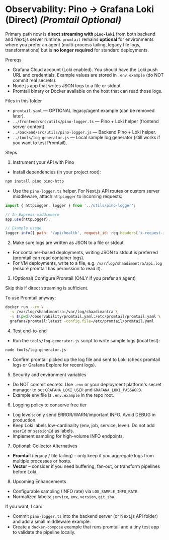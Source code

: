 # Observability: Pino -> Grafana Loki (Direct)  *(Promtail Optional)*

Primary path now is **direct streaming with `pino-loki`** from both backend and Next.js server runtime.
`promtail` remains **optional** for environments where you prefer an agent (multi-process tailing, legacy file logs, transformations) but is **no longer required** for standard deployments.

Prereqs
- Grafana Cloud account (Loki enabled). You should have the Loki push URL and credentials. Example values are stored in `.env.example` (do NOT commit real secrets).
- Node.js app that writes JSON logs to a file or stdout.
- Promtail binary or Docker available on the host that can read those logs.

Files in this folder
- `promtail.yaml` — OPTIONAL legacy/agent example (can be removed later).
- `../frontend/src/utils/pino-logger.ts` — Pino + Loki helper (frontend server context).
- `../backend/src/utils/pino-logger.js` — Backend Pino + Loki helper.
- `../tools/log-generator.js` — Local sample log generator (still works if you want to test Promtail).

Steps

1) Instrument your API with Pino

 - Install dependencies (in your project root):
```bash
npm install pino pino-http
```

 - Use the `pino-logger.ts` helper. For Next.js API routes or custom server middleware, attach `httpLogger` to incoming requests:

```js
import { httpLogger, logger } from '../utils/pino-logger';

// In Express middleware
app.use(httpLogger);

// Example usage
logger.info({ path: '/api/health', request_id: req.headers['x-request-id'] }, 'health check');
```

2) Make sure logs are written as JSON to a file or stdout

- For container-based deployments, writing JSON to stdout is preferred (promtail can read container logs).
- For VM deployments, write to a file, e.g. `/var/log/shaadimantra/api.log` (ensure promtail has permission to read it).

3) (Optional) Configure Promtail (ONLY if you prefer an agent)

Skip this if direct streaming is sufficient.

To use Promtail anyway:
```bash
docker run --rm \
  -v /var/log/shaadimantra:/var/log/shaadimantra \
  -v $(pwd)/observability/promtail.yaml:/etc/promtail/promtail.yaml \
  grafana/promtail:latest -config.file=/etc/promtail/promtail.yaml
```

4) Test end-to-end

- Run the `tools/log-generator.js` script to write sample logs (local test):

```bash
node tools/log-generator.js
```

- Confirm promtail picked up the log file and sent to Loki (check promtail logs or Grafana Explore for recent logs).

5) Security and environment variables

- Do NOT commit secrets. Use `.env` or your deployment platform's secret manager to set `GRAFANA_LOKI_USER` and `GRAFANA_LOKI_PASSWORD`.
- Example env file is `.env.example` in the repo root.

6) Logging policy to conserve free tier

- Log levels: only send ERROR/WARN/important INFO. Avoid DEBUG in production.
- Keep Loki labels low-cardinality (env, job, service, level). Do not add `userId` or `sessionId` as labels.
- Implement sampling for high-volume INFO endpoints.

7) Optional: Collector Alternatives

- **Promtail** (legacy / file tailing) – only keep if you aggregate logs from multiple processes or hosts.
- **Vector** – consider if you need buffering, fan‑out, or transform pipelines before Loki.

8) Upcoming Enhancements

- Configurable sampling (INFO rate) via `LOG_SAMPLE_INFO_RATE`.
- Normalized labels: `service`, `env`, `version`, `git_sha`.

If you want, I can:
- Commit `pino-logger.ts` into the backend server (or Next.js API folder) and add a small middleware example.
- Create a `docker-compose` example that runs promtail and a tiny test app to validate the pipeline locally.
